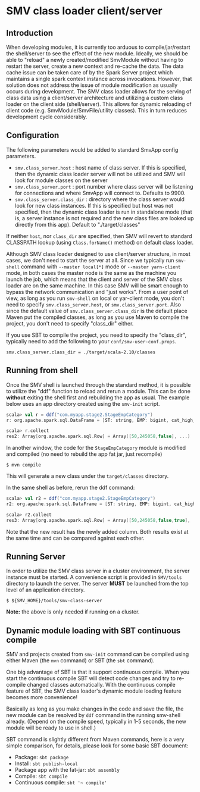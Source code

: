 # SMV class loader client/server

## Introduction
When developing modules, it is currently too arduous to compile/jar/restart the shell/server to see the effect of the new module.
Ideally, we should be able to "reload" a newly created/modified SmvModule without having to restart the server, create a new context and re-cache the data.
The data cache issue can be taken care of by the Spark Server project which maintains a single spark context instance across invocations.  However, that solution does not address the issue of module modification as usually occurs during development.
The SMV class loader allows for the serving of class data using a client/server architecture and utilizing a custom class loader on the client side (shell/server).  This allows for dynamic reloading of client code (e.g. SmvModule/SmvFile/utility classes).  This in turn reduces development cycle considerably.

## Configuration
The following parameters would be added to standard SmvApp config parameters.

* `smv.class_server.host` : host name of class server.  If this is specified, then the dynamic class loader server will not be utilized and SMV will look for module classes on the server
* `smv.class_server.port` : port number where class server will be listening for connections and where SmvApp will connect to.  Defaults to 9900.
* `smv.class_server.class_dir` : directory where the class server would look for new class instances.  If this is specified but host was not specified, then the dynamic class loader is run in standalone mode (that is, a server instance is not required and the new class files are looked up directly from this app).  Default to "./target/classes"

If neither `host`, nor `class_dir` are specified, then SMV will revert to standard CLASSPATH lookup (using `Class.forName()` method) on default class loader.

Although SMV class loader designed to use client/server structure, in most cases, we don't need to start
the server at all. Since we typically run `smv-shell` command with `--master local[*]` mode or
`--master yarn-client` mode, in both cases the master node is the same as the machine you launch the job,
which means that the client and server of the SMV class loader are on the same machine. In this case
SMV will be smart enough to bypass the network communication and "just works". From a user point of view,
as long as you run `smv-shell` on local or yar-client mode, you don't need to specify
`smv.class_server.host`, or `smv.class_server.port`. Also since the default value of
`smv.class_server.class_dir` is the default place Maven put the compiled classes, as long as you use Maven
to compile the project, you don't need to specify "class_dir" either.

If you use SBT to compile the project, you need to specify the "class_dir", typically need to add the
following to your `conf/smv-user-conf.props`.

```
smv.class_server.class_dir = ./target/scala-2.10/classes
```

## Running from shell
Once the SMV shell is launched through the standard method, it is possible to utilize the "ddf" function to reload and rerun a module.  This can be done **without** exiting the shell first and rebuilding the app as usual.  The example below uses an app directory created using the `smv-init` script.

```scala
scala> val r = ddf("com.myapp.stage2.StageEmpCategory")
r: org.apache.spark.sql.DataFrame = [ST: string, EMP: bigint, cat_high_emp: boolean]

scala> r.collect
res2: Array[org.apache.spark.sql.Row] = Array([50,245058,false], ...)
```

In another window, the code for the `StageEmpCategory` module is modified and compiled (no need to rebuild the app fat jar, just recompile)
```shell
$ mvn compile
```
This will generate a new class under the `target/classes` directory.

In the same shell as before, rerun the ddf command:
```scala
scala> val r2 = ddf("com.myapp.stage2.StageEmpCategory")
r2: org.apache.spark.sql.DataFrame = [ST: string, EMP: bigint, cat_high_emp: boolean, cat_high_emp2: boolean]

scala> r2.collect
res3: Array[org.apache.spark.sql.Row] = Array([50,245058,false,true], ...)
```
Note that the new result has the newly added column.  Both results exist at the same time and can be compared against each other.


## Running Server
In order to utilize the SMV class server in a cluster environment, the server instance must be started.  A convenience script is provided in `SMV/tools` directory to launch the server.  The server **MUST** be launched from the top level of an application directory.

```shell
$ ${SMV_HOME}/tools/smv-class-server
```

**Note:** the above is only needed if running on a cluster.

## Dynamic module loading with SBT continuous compile
SMV and projects created from `smv-init` command can be compiled using either Maven (the `mvn` command) or
SBT (the `sbt` command).

One big advantage of SBT is that it support continuous compile. When you start the continuous compile
SBT will detect code changes and try to re-compile changed classes automatically. With the continuous
compile feature of SBT, the SMV class loader's dynamic module loading feature becomes more convenience!

Basically as long as you make changes in the code and save the file, the new module can be resolved by
`ddf` command in the running smv-shell already. (Depend on the compile speed, typically in 1-5 seconds,
the new module will be ready to use in shell.)

SBT command is slightly different from Maven commands, here is a very simple comparison, for details,
please look for some basic SBT document:
* Package: `sbt package`
* Install: `sbt publish-local`
* Package app with the fat-jar: `sbt assembly`
* Compile: `sbt compile`
* Continuous compile: `sbt '~ compile'`
